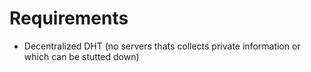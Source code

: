 # Requirements

- Decentralized DHT (no servers thats collects private information or which can be stutted down)
  